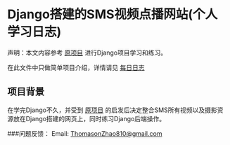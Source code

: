# Django搭建的SMS视频点播网站(个人学习日志)

声明：本文内容参考 [原项目](https://github.com/geeeeeeeek/videoproject) 
进行Django项目学习和练习。

在此文件中只做简单项目介绍，详情请见 [每日日志](./building_log)

## 项目背景
在学完Django不久，并受到 [原项目](https://github.com/geeeeeeeek/videoproject)
的启发后决定整合SMS所有视频以及摄影资源放在Django搭建的网页上，同时练习Django后端操作。  

###问题反馈：
Email: ThomasonZhao810@gmail.com